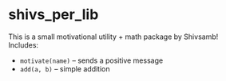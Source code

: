 # shivs_per_lib

This is a small motivational utility + math package by Shivsamb!  
Includes:
- `motivate(name)` – sends a positive message
- `add(a, b)` – simple addition